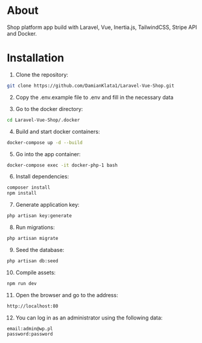 # About
Shop platform app build with Laravel, Vue, Inertia.js, TailwindCSS, Stripe API and Docker.

# Installation
1. Clone the repository:

```bash
git clone https://github.com/DamianKlata1/Laravel-Vue-Shop.git
```
2. Copy the .env.example file to .env and fill in the necessary data


3. Go to the docker directory:

```bash
cd Laravel-Vue-Shop/.docker
```
4. Build and start docker containers:

```bash
docker-compose up -d --build
```
5. Go into the app container:

```bash
docker-compose exec -it docker-php-1 bash
```
6. Install dependencies:

```bash
composer install
npm install 
```
7. Generate application key:

```bash
php artisan key:generate
```
8. Run migrations:

```bash
php artisan migrate
```
9. Seed the database:

```bash
php artisan db:seed
```
10. Compile assets:

```bash
npm run dev
```
11. Open the browser and go to the address:

```bash
http://localhost:80
```
12. You can log in as an administrator using the following data:

```bash
email:admin@wp.pl
password:password
```


